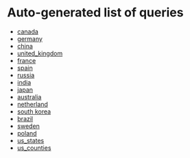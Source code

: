 # Auto-generated list of queries

* [canada](https://sophox.org/sophox/#%0A%23defaultView%3AMapRegions%0A%23%20version%208%0ASELECT%0A%20%20%28if%28bound%28%3Fid2%29%2C%3Fid2%2C%3Fid%29%20as%20%3Fid%29%0A%20%20%3Fiso_3166_2%20%3Flabel_en%20%3Flabel_fr%0AWHERE%20%7B%0A%23%20Using%20nested%20query%20to%20ensure%20there%20is%20only%20one%20%3Fid2%20value%0A%7BSELECT%0A%20%20%3Fid%0A%20%20%28SAMPLE%28%3Fid2%29%20as%20%3Fid2%29%0A%20%20%28SAMPLE%28%3Fiso_3166_2%29%20as%20%3Fiso_3166_2%29%0A%20%20%28SAMPLE%28%3Flabel_en%29%20as%20%3Flabel_en%29%0A%20%20%28SAMPLE%28%3Flabel_fr%29%20as%20%3Flabel_fr%29%0AWHERE%20%7B%0A%20%20%23%20List%20of%20regions%2C%20whose%20sub-regions%20we%20want.%0A%20%20VALUES%20%3Fentity%20%7B%20wd%3AQ16%20%7D%0A%0A%20%20%23%20P150%20%3D%20%22contains%20administrative%20territorial%20entity%22%0A%20%20%3Fentity%20wdt%3AP150%20%3Fid%20.%0A%0A%0A%0A%20%20OPTIONAL%20%7B%20%3Fid%20rdfs%3Alabel%20%3Flabel_en%20.%20FILTER%28LANG%28%3Flabel_en%29%20%3D%20%22en%22%29%20%7D%0A%20%20OPTIONAL%20%7B%20%3Fid%20rdfs%3Alabel%20%3Flabel_fr%20.%20FILTER%28LANG%28%3Flabel_fr%29%20%3D%20%22fr%22%29%20%7D%0A%20%20OPTIONAL%20%7B%20%3Fid%20wdt%3AP300%20%3Fiso_3166_2%20%7D%0A%7D%0A%23%20remove%20possible%20ID%20duplicates%0AGROUP%20BY%20%3Fid%7D%0A%7D%0A)
* [germany](https://sophox.org/sophox/#%0A%23defaultView%3AMapRegions%0A%23%20version%208%0ASELECT%0A%20%20%28if%28bound%28%3Fid2%29%2C%3Fid2%2C%3Fid%29%20as%20%3Fid%29%0A%20%20%3Fiso_3166_2%20%3Flabel_en%20%3Flabel_de%0AWHERE%20%7B%0A%23%20Using%20nested%20query%20to%20ensure%20there%20is%20only%20one%20%3Fid2%20value%0A%7BSELECT%0A%20%20%3Fid%0A%20%20%28SAMPLE%28%3Fid2%29%20as%20%3Fid2%29%0A%20%20%28SAMPLE%28%3Fiso_3166_2%29%20as%20%3Fiso_3166_2%29%0A%20%20%28SAMPLE%28%3Flabel_en%29%20as%20%3Flabel_en%29%0A%20%20%28SAMPLE%28%3Flabel_de%29%20as%20%3Flabel_de%29%0AWHERE%20%7B%0A%20%20%23%20List%20of%20regions%2C%20whose%20sub-regions%20we%20want.%0A%20%20VALUES%20%3Fentity%20%7B%20wd%3AQ183%20%7D%0A%0A%20%20%23%20P150%20%3D%20%22contains%20administrative%20territorial%20entity%22%0A%20%20%3Fentity%20wdt%3AP150%20%3Fid%20.%0A%0A%0A%0A%20%20OPTIONAL%20%7B%20%3Fid%20rdfs%3Alabel%20%3Flabel_en%20.%20FILTER%28LANG%28%3Flabel_en%29%20%3D%20%22en%22%29%20%7D%0A%20%20OPTIONAL%20%7B%20%3Fid%20rdfs%3Alabel%20%3Flabel_de%20.%20FILTER%28LANG%28%3Flabel_de%29%20%3D%20%22de%22%29%20%7D%0A%20%20OPTIONAL%20%7B%20%3Fid%20wdt%3AP300%20%3Fiso_3166_2%20%7D%0A%7D%0A%23%20remove%20possible%20ID%20duplicates%0AGROUP%20BY%20%3Fid%7D%0A%7D%0A)
* [china](https://sophox.org/sophox/#%0A%23defaultView%3AMapRegions%0A%23%20version%208%0ASELECT%0A%20%20%28if%28bound%28%3Fid2%29%2C%3Fid2%2C%3Fid%29%20as%20%3Fid%29%0A%20%20%3Fiso_3166_2%20%3Flabel_en%20%3Flabel_zh%0AWHERE%20%7B%0A%23%20Using%20nested%20query%20to%20ensure%20there%20is%20only%20one%20%3Fid2%20value%0A%7BSELECT%0A%20%20%3Fid%0A%20%20%28SAMPLE%28%3Fid2%29%20as%20%3Fid2%29%0A%20%20%28SAMPLE%28%3Fiso_3166_2%29%20as%20%3Fiso_3166_2%29%0A%20%20%28SAMPLE%28%3Flabel_en%29%20as%20%3Flabel_en%29%0A%20%20%28SAMPLE%28%3Flabel_zh%29%20as%20%3Flabel_zh%29%0AWHERE%20%7B%0A%20%20%23%20List%20of%20regions%2C%20whose%20sub-regions%20we%20want.%0A%20%20VALUES%20%3Fentity%20%7B%20wd%3AQ148%20%7D%0A%0A%20%20%23%20P150%20%3D%20%22contains%20administrative%20territorial%20entity%22%0A%20%20%3Fentity%20wdt%3AP150%20%3Fid%20.%0A%0A%0A%0A%20%20OPTIONAL%20%7B%20%3Fid%20rdfs%3Alabel%20%3Flabel_en%20.%20FILTER%28LANG%28%3Flabel_en%29%20%3D%20%22en%22%29%20%7D%0A%20%20OPTIONAL%20%7B%20%3Fid%20rdfs%3Alabel%20%3Flabel_zh%20.%20FILTER%28LANG%28%3Flabel_zh%29%20%3D%20%22zh%22%29%20%7D%0A%20%20OPTIONAL%20%7B%20%3Fid%20wdt%3AP300%20%3Fiso_3166_2%20%7D%0A%7D%0A%23%20remove%20possible%20ID%20duplicates%0AGROUP%20BY%20%3Fid%7D%0A%7D%0A)
* [united_kingdom](https://sophox.org/sophox/#%0A%23defaultView%3AMapRegions%0A%23%20version%208%0ASELECT%0A%20%20%28if%28bound%28%3Fid2%29%2C%3Fid2%2C%3Fid%29%20as%20%3Fid%29%0A%20%20%3Fiso_3166_2%20%3Flabel_en%0AWHERE%20%7B%0A%23%20Using%20nested%20query%20to%20ensure%20there%20is%20only%20one%20%3Fid2%20value%0A%7BSELECT%0A%20%20%3Fid%0A%20%20%28SAMPLE%28%3Fid2%29%20as%20%3Fid2%29%0A%20%20%28SAMPLE%28%3Fiso_3166_2%29%20as%20%3Fiso_3166_2%29%0A%20%20%28SAMPLE%28%3Flabel_en%29%20as%20%3Flabel_en%29%0AWHERE%20%7B%0A%20%20%23%20List%20of%20regions%2C%20whose%20sub-regions%20we%20want.%0A%20%20VALUES%20%3Fentity%20%7B%20wd%3AQ145%20%7D%0A%0A%20%20%23%20P150%20%3D%20%22contains%20administrative%20territorial%20entity%22%0A%20%20%3Fentity%20wdt%3AP150%20%3Fid%20.%0A%0A%0A%0A%20%20OPTIONAL%20%7B%20%3Fid%20rdfs%3Alabel%20%3Flabel_en%20.%20FILTER%28LANG%28%3Flabel_en%29%20%3D%20%22en%22%29%20%7D%0A%20%20OPTIONAL%20%7B%20%3Fid%20wdt%3AP300%20%3Fiso_3166_2%20%7D%0A%7D%0A%23%20remove%20possible%20ID%20duplicates%0AGROUP%20BY%20%3Fid%7D%0A%7D%0A)
* [france](https://sophox.org/sophox/#%0A%23defaultView%3AMapRegions%0A%23%20version%208%0ASELECT%0A%20%20%28if%28bound%28%3Fid2%29%2C%3Fid2%2C%3Fid%29%20as%20%3Fid%29%0A%20%20%3Fiso_3166_2%20%3Flabel_en%20%3Flabel_fr%0AWHERE%20%7B%0A%23%20Using%20nested%20query%20to%20ensure%20there%20is%20only%20one%20%3Fid2%20value%0A%7BSELECT%0A%20%20%3Fid%0A%20%20%28SAMPLE%28%3Fid2%29%20as%20%3Fid2%29%0A%20%20%28SAMPLE%28%3Fiso_3166_2%29%20as%20%3Fiso_3166_2%29%0A%20%20%28SAMPLE%28%3Flabel_en%29%20as%20%3Flabel_en%29%0A%20%20%28SAMPLE%28%3Flabel_fr%29%20as%20%3Flabel_fr%29%0AWHERE%20%7B%0A%20%20%23%20List%20of%20regions%2C%20whose%20sub-regions%20we%20want.%0A%20%20VALUES%20%3Fentity%20%7B%20wd%3AQ142%20%7D%0A%0A%20%20%23%20P150%20%3D%20%22contains%20administrative%20territorial%20entity%22%0A%20%20%3Fentity%20wdt%3AP150%20%3Fid%20.%0A%0A%0A%0A%20%20OPTIONAL%20%7B%20%3Fid%20rdfs%3Alabel%20%3Flabel_en%20.%20FILTER%28LANG%28%3Flabel_en%29%20%3D%20%22en%22%29%20%7D%0A%20%20OPTIONAL%20%7B%20%3Fid%20rdfs%3Alabel%20%3Flabel_fr%20.%20FILTER%28LANG%28%3Flabel_fr%29%20%3D%20%22fr%22%29%20%7D%0A%20%20OPTIONAL%20%7B%20%3Fid%20wdt%3AP300%20%3Fiso_3166_2%20%7D%0A%7D%0A%23%20remove%20possible%20ID%20duplicates%0AGROUP%20BY%20%3Fid%7D%0A%7D%0A)
* [spain](https://sophox.org/sophox/#%0A%23defaultView%3AMapRegions%0A%23%20version%208%0ASELECT%0A%20%20%28if%28bound%28%3Fid2%29%2C%3Fid2%2C%3Fid%29%20as%20%3Fid%29%0A%20%20%3Fiso_3166_2%20%3Flabel_en%20%3Flabel_es%0AWHERE%20%7B%0A%23%20Using%20nested%20query%20to%20ensure%20there%20is%20only%20one%20%3Fid2%20value%0A%7BSELECT%0A%20%20%3Fid%0A%20%20%28SAMPLE%28%3Fid2%29%20as%20%3Fid2%29%0A%20%20%28SAMPLE%28%3Fiso_3166_2%29%20as%20%3Fiso_3166_2%29%0A%20%20%28SAMPLE%28%3Flabel_en%29%20as%20%3Flabel_en%29%0A%20%20%28SAMPLE%28%3Flabel_es%29%20as%20%3Flabel_es%29%0AWHERE%20%7B%0A%20%20%23%20List%20of%20regions%2C%20whose%20sub-regions%20we%20want.%0A%20%20VALUES%20%3Fentity%20%7B%20wd%3AQ29%20%7D%0A%0A%20%20%23%20P150%20%3D%20%22contains%20administrative%20territorial%20entity%22%0A%20%20%3Fentity%20wdt%3AP150%20%3Fid%20.%0A%0A%0A%0A%20%20OPTIONAL%20%7B%20%3Fid%20rdfs%3Alabel%20%3Flabel_en%20.%20FILTER%28LANG%28%3Flabel_en%29%20%3D%20%22en%22%29%20%7D%0A%20%20OPTIONAL%20%7B%20%3Fid%20rdfs%3Alabel%20%3Flabel_es%20.%20FILTER%28LANG%28%3Flabel_es%29%20%3D%20%22es%22%29%20%7D%0A%20%20OPTIONAL%20%7B%20%3Fid%20wdt%3AP300%20%3Fiso_3166_2%20%7D%0A%7D%0A%23%20remove%20possible%20ID%20duplicates%0AGROUP%20BY%20%3Fid%7D%0A%7D%0A)
* [russia](https://sophox.org/sophox/#%0A%23defaultView%3AMapRegions%0A%23%20version%208%0ASELECT%0A%20%20%28if%28bound%28%3Fid2%29%2C%3Fid2%2C%3Fid%29%20as%20%3Fid%29%0A%20%20%3Fiso_3166_2%20%3Flabel_en%20%3Flabel_ru%0AWHERE%20%7B%0A%23%20Using%20nested%20query%20to%20ensure%20there%20is%20only%20one%20%3Fid2%20value%0A%7BSELECT%0A%20%20%3Fid%0A%20%20%28SAMPLE%28%3Fid2%29%20as%20%3Fid2%29%0A%20%20%28SAMPLE%28%3Fiso_3166_2%29%20as%20%3Fiso_3166_2%29%0A%20%20%28SAMPLE%28%3Flabel_en%29%20as%20%3Flabel_en%29%0A%20%20%28SAMPLE%28%3Flabel_ru%29%20as%20%3Flabel_ru%29%0AWHERE%20%7B%0A%20%20%23%20List%20of%20regions%2C%20whose%20sub-regions%20we%20want.%0A%20%20VALUES%20%3Fentity%20%7B%20wd%3AQ159%20%7D%0A%0A%20%20%23%20P150%20%3D%20%22contains%20administrative%20territorial%20entity%22%0A%20%20%3Fentity%20wdt%3AP150%20%3Fid%20.%0A%0A%0A%0A%20%20OPTIONAL%20%7B%20%3Fid%20rdfs%3Alabel%20%3Flabel_en%20.%20FILTER%28LANG%28%3Flabel_en%29%20%3D%20%22en%22%29%20%7D%0A%20%20OPTIONAL%20%7B%20%3Fid%20rdfs%3Alabel%20%3Flabel_ru%20.%20FILTER%28LANG%28%3Flabel_ru%29%20%3D%20%22ru%22%29%20%7D%0A%20%20OPTIONAL%20%7B%20%3Fid%20wdt%3AP300%20%3Fiso_3166_2%20%7D%0A%7D%0A%23%20remove%20possible%20ID%20duplicates%0AGROUP%20BY%20%3Fid%7D%0A%7D%0A)
* [india](https://sophox.org/sophox/#%0A%23defaultView%3AMapRegions%0A%23%20version%208%0ASELECT%0A%20%20%28if%28bound%28%3Fid2%29%2C%3Fid2%2C%3Fid%29%20as%20%3Fid%29%0A%20%20%3Fiso_3166_2%20%3Flabel_en%0AWHERE%20%7B%0A%23%20Using%20nested%20query%20to%20ensure%20there%20is%20only%20one%20%3Fid2%20value%0A%7BSELECT%0A%20%20%3Fid%0A%20%20%28SAMPLE%28%3Fid2%29%20as%20%3Fid2%29%0A%20%20%28SAMPLE%28%3Fiso_3166_2%29%20as%20%3Fiso_3166_2%29%0A%20%20%28SAMPLE%28%3Flabel_en%29%20as%20%3Flabel_en%29%0AWHERE%20%7B%0A%20%20%23%20List%20of%20regions%2C%20whose%20sub-regions%20we%20want.%0A%20%20VALUES%20%3Fentity%20%7B%20wd%3AQ668%20%7D%0A%0A%20%20%23%20P150%20%3D%20%22contains%20administrative%20territorial%20entity%22%0A%20%20%3Fentity%20wdt%3AP150%20%3Fid%20.%0A%0A%0A%0A%20%20OPTIONAL%20%7B%20%3Fid%20rdfs%3Alabel%20%3Flabel_en%20.%20FILTER%28LANG%28%3Flabel_en%29%20%3D%20%22en%22%29%20%7D%0A%20%20OPTIONAL%20%7B%20%3Fid%20wdt%3AP300%20%3Fiso_3166_2%20%7D%0A%7D%0A%23%20remove%20possible%20ID%20duplicates%0AGROUP%20BY%20%3Fid%7D%0A%7D%0A)
* [japan](https://sophox.org/sophox/#%0A%23defaultView%3AMapRegions%0A%23%20version%208%0ASELECT%0A%20%20%28if%28bound%28%3Fid2%29%2C%3Fid2%2C%3Fid%29%20as%20%3Fid%29%0A%20%20%3Fiso_3166_2%20%3Flabel_en%20%3Flabel_ja%0AWHERE%20%7B%0A%23%20Using%20nested%20query%20to%20ensure%20there%20is%20only%20one%20%3Fid2%20value%0A%7BSELECT%0A%20%20%3Fid%0A%20%20%28SAMPLE%28%3Fid2%29%20as%20%3Fid2%29%0A%20%20%28SAMPLE%28%3Fiso_3166_2%29%20as%20%3Fiso_3166_2%29%0A%20%20%28SAMPLE%28%3Flabel_en%29%20as%20%3Flabel_en%29%0A%20%20%28SAMPLE%28%3Flabel_ja%29%20as%20%3Flabel_ja%29%0AWHERE%20%7B%0A%20%20%23%20List%20of%20regions%2C%20whose%20sub-regions%20we%20want.%0A%20%20VALUES%20%3Fentity%20%7B%20wd%3AQ17%20%7D%0A%0A%20%20%23%20P150%20%3D%20%22contains%20administrative%20territorial%20entity%22%0A%20%20%3Fentity%20wdt%3AP150%20%3Fid%20.%0A%0A%0A%0A%20%20OPTIONAL%20%7B%20%3Fid%20rdfs%3Alabel%20%3Flabel_en%20.%20FILTER%28LANG%28%3Flabel_en%29%20%3D%20%22en%22%29%20%7D%0A%20%20OPTIONAL%20%7B%20%3Fid%20rdfs%3Alabel%20%3Flabel_ja%20.%20FILTER%28LANG%28%3Flabel_ja%29%20%3D%20%22ja%22%29%20%7D%0A%20%20OPTIONAL%20%7B%20%3Fid%20wdt%3AP300%20%3Fiso_3166_2%20%7D%0A%7D%0A%23%20remove%20possible%20ID%20duplicates%0AGROUP%20BY%20%3Fid%7D%0A%7D%0A)
* [australia](https://sophox.org/sophox/#%0A%23defaultView%3AMapRegions%0A%23%20version%208%0ASELECT%0A%20%20%28if%28bound%28%3Fid2%29%2C%3Fid2%2C%3Fid%29%20as%20%3Fid%29%0A%20%20%3Fiso_3166_2%20%3Flabel_en%0AWHERE%20%7B%0A%23%20Using%20nested%20query%20to%20ensure%20there%20is%20only%20one%20%3Fid2%20value%0A%7BSELECT%0A%20%20%3Fid%0A%20%20%28SAMPLE%28%3Fid2%29%20as%20%3Fid2%29%0A%20%20%28SAMPLE%28%3Fiso_3166_2%29%20as%20%3Fiso_3166_2%29%0A%20%20%28SAMPLE%28%3Flabel_en%29%20as%20%3Flabel_en%29%0AWHERE%20%7B%0A%20%20%23%20List%20of%20regions%2C%20whose%20sub-regions%20we%20want.%0A%20%20VALUES%20%3Fentity%20%7B%20wd%3AQ408%20%7D%0A%0A%20%20%23%20P150%20%3D%20%22contains%20administrative%20territorial%20entity%22%0A%20%20%3Fentity%20wdt%3AP150%20%3Fid%20.%0A%0A%0A%0A%20%20OPTIONAL%20%7B%20%3Fid%20rdfs%3Alabel%20%3Flabel_en%20.%20FILTER%28LANG%28%3Flabel_en%29%20%3D%20%22en%22%29%20%7D%0A%20%20OPTIONAL%20%7B%20%3Fid%20wdt%3AP300%20%3Fiso_3166_2%20%7D%0A%7D%0A%23%20remove%20possible%20ID%20duplicates%0AGROUP%20BY%20%3Fid%7D%0A%7D%0A)
* [netherland](https://sophox.org/sophox/#%0A%23defaultView%3AMapRegions%0A%23%20version%208%0ASELECT%0A%20%20%28if%28bound%28%3Fid2%29%2C%3Fid2%2C%3Fid%29%20as%20%3Fid%29%0A%20%20%3Fiso_3166_2%20%3Flabel_en%20%3Flabel_nl%0AWHERE%20%7B%0A%23%20Using%20nested%20query%20to%20ensure%20there%20is%20only%20one%20%3Fid2%20value%0A%7BSELECT%0A%20%20%3Fid%0A%20%20%28SAMPLE%28%3Fid2%29%20as%20%3Fid2%29%0A%20%20%28SAMPLE%28%3Fiso_3166_2%29%20as%20%3Fiso_3166_2%29%0A%20%20%28SAMPLE%28%3Flabel_en%29%20as%20%3Flabel_en%29%0A%20%20%28SAMPLE%28%3Flabel_nl%29%20as%20%3Flabel_nl%29%0AWHERE%20%7B%0A%20%20%23%20List%20of%20regions%2C%20whose%20sub-regions%20we%20want.%0A%20%20VALUES%20%3Fentity%20%7B%20wd%3AQ55%20%7D%0A%0A%20%20%23%20P150%20%3D%20%22contains%20administrative%20territorial%20entity%22%0A%20%20%3Fentity%20wdt%3AP150%20%3Fid%20.%0A%0A%0A%0A%20%20OPTIONAL%20%7B%20%3Fid%20rdfs%3Alabel%20%3Flabel_en%20.%20FILTER%28LANG%28%3Flabel_en%29%20%3D%20%22en%22%29%20%7D%0A%20%20OPTIONAL%20%7B%20%3Fid%20rdfs%3Alabel%20%3Flabel_nl%20.%20FILTER%28LANG%28%3Flabel_nl%29%20%3D%20%22nl%22%29%20%7D%0A%20%20OPTIONAL%20%7B%20%3Fid%20wdt%3AP300%20%3Fiso_3166_2%20%7D%0A%7D%0A%23%20remove%20possible%20ID%20duplicates%0AGROUP%20BY%20%3Fid%7D%0A%7D%0A)
* [south korea](https://sophox.org/sophox/#%0A%23defaultView%3AMapRegions%0A%23%20version%208%0ASELECT%0A%20%20%28if%28bound%28%3Fid2%29%2C%3Fid2%2C%3Fid%29%20as%20%3Fid%29%0A%20%20%3Fiso_3166_2%20%3Flabel_en%20%3Flabel_ko%0AWHERE%20%7B%0A%23%20Using%20nested%20query%20to%20ensure%20there%20is%20only%20one%20%3Fid2%20value%0A%7BSELECT%0A%20%20%3Fid%0A%20%20%28SAMPLE%28%3Fid2%29%20as%20%3Fid2%29%0A%20%20%28SAMPLE%28%3Fiso_3166_2%29%20as%20%3Fiso_3166_2%29%0A%20%20%28SAMPLE%28%3Flabel_en%29%20as%20%3Flabel_en%29%0A%20%20%28SAMPLE%28%3Flabel_ko%29%20as%20%3Flabel_ko%29%0AWHERE%20%7B%0A%20%20%23%20List%20of%20regions%2C%20whose%20sub-regions%20we%20want.%0A%20%20VALUES%20%3Fentity%20%7B%20wd%3AQ884%20%7D%0A%0A%20%20%23%20P150%20%3D%20%22contains%20administrative%20territorial%20entity%22%0A%20%20%3Fentity%20wdt%3AP150%20%3Fid%20.%0A%0A%0A%0A%20%20OPTIONAL%20%7B%20%3Fid%20rdfs%3Alabel%20%3Flabel_en%20.%20FILTER%28LANG%28%3Flabel_en%29%20%3D%20%22en%22%29%20%7D%0A%20%20OPTIONAL%20%7B%20%3Fid%20rdfs%3Alabel%20%3Flabel_ko%20.%20FILTER%28LANG%28%3Flabel_ko%29%20%3D%20%22ko%22%29%20%7D%0A%20%20OPTIONAL%20%7B%20%3Fid%20wdt%3AP300%20%3Fiso_3166_2%20%7D%0A%7D%0A%23%20remove%20possible%20ID%20duplicates%0AGROUP%20BY%20%3Fid%7D%0A%7D%0A)
* [brazil](https://sophox.org/sophox/#%0A%23defaultView%3AMapRegions%0A%23%20version%208%0ASELECT%0A%20%20%28if%28bound%28%3Fid2%29%2C%3Fid2%2C%3Fid%29%20as%20%3Fid%29%0A%20%20%3Fiso_3166_2%20%3Flabel_en%20%3Flabel_pt%0AWHERE%20%7B%0A%23%20Using%20nested%20query%20to%20ensure%20there%20is%20only%20one%20%3Fid2%20value%0A%7BSELECT%0A%20%20%3Fid%0A%20%20%28SAMPLE%28%3Fid2%29%20as%20%3Fid2%29%0A%20%20%28SAMPLE%28%3Fiso_3166_2%29%20as%20%3Fiso_3166_2%29%0A%20%20%28SAMPLE%28%3Flabel_en%29%20as%20%3Flabel_en%29%0A%20%20%28SAMPLE%28%3Flabel_pt%29%20as%20%3Flabel_pt%29%0AWHERE%20%7B%0A%20%20%23%20List%20of%20regions%2C%20whose%20sub-regions%20we%20want.%0A%20%20VALUES%20%3Fentity%20%7B%20wd%3AQ155%20%7D%0A%0A%20%20%23%20P150%20%3D%20%22contains%20administrative%20territorial%20entity%22%0A%20%20%3Fentity%20wdt%3AP150%20%3Fid%20.%0A%0A%0A%0A%20%20OPTIONAL%20%7B%20%3Fid%20rdfs%3Alabel%20%3Flabel_en%20.%20FILTER%28LANG%28%3Flabel_en%29%20%3D%20%22en%22%29%20%7D%0A%20%20OPTIONAL%20%7B%20%3Fid%20rdfs%3Alabel%20%3Flabel_pt%20.%20FILTER%28LANG%28%3Flabel_pt%29%20%3D%20%22pt%22%29%20%7D%0A%20%20OPTIONAL%20%7B%20%3Fid%20wdt%3AP300%20%3Fiso_3166_2%20%7D%0A%7D%0A%23%20remove%20possible%20ID%20duplicates%0AGROUP%20BY%20%3Fid%7D%0A%7D%0A)
* [sweden](https://sophox.org/sophox/#%0A%23defaultView%3AMapRegions%0A%23%20version%208%0ASELECT%0A%20%20%28if%28bound%28%3Fid2%29%2C%3Fid2%2C%3Fid%29%20as%20%3Fid%29%0A%20%20%3Fiso_3166_2%20%3Flabel_en%20%3Flabel_sv%0AWHERE%20%7B%0A%23%20Using%20nested%20query%20to%20ensure%20there%20is%20only%20one%20%3Fid2%20value%0A%7BSELECT%0A%20%20%3Fid%0A%20%20%28SAMPLE%28%3Fid2%29%20as%20%3Fid2%29%0A%20%20%28SAMPLE%28%3Fiso_3166_2%29%20as%20%3Fiso_3166_2%29%0A%20%20%28SAMPLE%28%3Flabel_en%29%20as%20%3Flabel_en%29%0A%20%20%28SAMPLE%28%3Flabel_sv%29%20as%20%3Flabel_sv%29%0AWHERE%20%7B%0A%20%20%23%20List%20of%20regions%2C%20whose%20sub-regions%20we%20want.%0A%20%20VALUES%20%3Fentity%20%7B%20wd%3AQ34%20%7D%0A%0A%20%20%23%20P150%20%3D%20%22contains%20administrative%20territorial%20entity%22%0A%20%20%3Fentity%20wdt%3AP150%20%3Fid%20.%0A%0A%0A%0A%20%20OPTIONAL%20%7B%20%3Fid%20rdfs%3Alabel%20%3Flabel_en%20.%20FILTER%28LANG%28%3Flabel_en%29%20%3D%20%22en%22%29%20%7D%0A%20%20OPTIONAL%20%7B%20%3Fid%20rdfs%3Alabel%20%3Flabel_sv%20.%20FILTER%28LANG%28%3Flabel_sv%29%20%3D%20%22sv%22%29%20%7D%0A%20%20OPTIONAL%20%7B%20%3Fid%20wdt%3AP300%20%3Fiso_3166_2%20%7D%0A%7D%0A%23%20remove%20possible%20ID%20duplicates%0AGROUP%20BY%20%3Fid%7D%0A%7D%0A)
* [poland](https://sophox.org/sophox/#%0A%23defaultView%3AMapRegions%0A%23%20version%208%0ASELECT%0A%20%20%28if%28bound%28%3Fid2%29%2C%3Fid2%2C%3Fid%29%20as%20%3Fid%29%0A%20%20%3Fiso_3166_2%20%3Flabel_en%20%3Flabel_pl%0AWHERE%20%7B%0A%23%20Using%20nested%20query%20to%20ensure%20there%20is%20only%20one%20%3Fid2%20value%0A%7BSELECT%0A%20%20%3Fid%0A%20%20%28SAMPLE%28%3Fid2%29%20as%20%3Fid2%29%0A%20%20%28SAMPLE%28%3Fiso_3166_2%29%20as%20%3Fiso_3166_2%29%0A%20%20%28SAMPLE%28%3Flabel_en%29%20as%20%3Flabel_en%29%0A%20%20%28SAMPLE%28%3Flabel_pl%29%20as%20%3Flabel_pl%29%0AWHERE%20%7B%0A%20%20%23%20List%20of%20regions%2C%20whose%20sub-regions%20we%20want.%0A%20%20VALUES%20%3Fentity%20%7B%20wd%3AQ36%20%7D%0A%0A%20%20%23%20P150%20%3D%20%22contains%20administrative%20territorial%20entity%22%0A%20%20%3Fentity%20wdt%3AP150%20%3Fid%20.%0A%0A%0A%0A%20%20OPTIONAL%20%7B%20%3Fid%20rdfs%3Alabel%20%3Flabel_en%20.%20FILTER%28LANG%28%3Flabel_en%29%20%3D%20%22en%22%29%20%7D%0A%20%20OPTIONAL%20%7B%20%3Fid%20rdfs%3Alabel%20%3Flabel_pl%20.%20FILTER%28LANG%28%3Flabel_pl%29%20%3D%20%22pl%22%29%20%7D%0A%20%20OPTIONAL%20%7B%20%3Fid%20wdt%3AP300%20%3Fiso_3166_2%20%7D%0A%7D%0A%23%20remove%20possible%20ID%20duplicates%0AGROUP%20BY%20%3Fid%7D%0A%7D%0A)
* [us_states](https://sophox.org/sophox/#%0A%23defaultView%3AMapRegions%0A%23%20version%208%0ASELECT%0A%20%20%28if%28bound%28%3Fid2%29%2C%3Fid2%2C%3Fid%29%20as%20%3Fid%29%0A%20%20%3Fiso_3166_2%20%3Ffips_5_2_alpha%20%3Flabel_en%0AWHERE%20%7B%0A%23%20Using%20nested%20query%20to%20ensure%20there%20is%20only%20one%20%3Fid2%20value%0A%7BSELECT%0A%20%20%3Fid%0A%20%20%28SAMPLE%28%3Fid2%29%20as%20%3Fid2%29%0A%20%20%28SAMPLE%28%3Fiso_3166_2%29%20as%20%3Fiso_3166_2%29%0A%20%20%28SAMPLE%28%3Ffips_5_2_alpha%29%20as%20%3Ffips_5_2_alpha%29%0A%20%20%28SAMPLE%28%3Flabel_en%29%20as%20%3Flabel_en%29%0AWHERE%20%7B%0A%20%20%23%20List%20of%20regions%2C%20whose%20sub-regions%20we%20want.%0A%20%20VALUES%20%3Fentity%20%7B%20wd%3AQ30%20%7D%0A%0A%20%20%23%20P150%20%3D%20%22contains%20administrative%20territorial%20entity%22%0A%20%20%3Fentity%20wdt%3AP150%20%3Fid%20.%0A%0A%0A%20%20FILTER%28%21BOUND%28%3Ffips_5_2_alpha%29%20%7C%7C%20REGEX%28%3Ffips_5_2_alpha%2C%20%22%5BA-Z%5D%7B2%7D%22%29%29%0A%20%20OPTIONAL%20%7B%20%3Fid%20rdfs%3Alabel%20%3Flabel_en%20.%20FILTER%28LANG%28%3Flabel_en%29%20%3D%20%22en%22%29%20%7D%0A%20%20OPTIONAL%20%7B%20%3Fid%20wdt%3AP300%20%3Fiso_3166_2%20%7D%0A%20%20OPTIONAL%20%7B%20%3Fid%20wdt%3AP883%20%3Ffips_5_2_alpha%20%7D%0A%7D%0A%23%20remove%20possible%20ID%20duplicates%0AGROUP%20BY%20%3Fid%7D%0A%7D%0A)
* [us_counties](https://sophox.org/sophox/#%0A%23defaultView%3AMapRegions%0A%23%20version%208%0ASELECT%0A%20%20%28if%28bound%28%3Fid2%29%2C%3Fid2%2C%3Fid%29%20as%20%3Fid%29%0A%20%20%3Ffips_6_4_alpha%20%3Fgnis%20%3Fviaf%20%3Flabel_en%0AWHERE%20%7B%0A%23%20Using%20nested%20query%20to%20ensure%20there%20is%20only%20one%20%3Fid2%20value%0A%7BSELECT%0A%20%20%3Fid%0A%20%20%28SAMPLE%28%3Fid2%29%20as%20%3Fid2%29%0A%20%20%28SAMPLE%28%3Ffips_6_4_alpha%29%20as%20%3Ffips_6_4_alpha%29%0A%20%20%28SAMPLE%28%3Fgnis%29%20as%20%3Fgnis%29%0A%20%20%28SAMPLE%28%3Fviaf%29%20as%20%3Fviaf%29%0A%20%20%28SAMPLE%28%3Flabel_en%29%20as%20%3Flabel_en%29%0AWHERE%20%7B%0A%20%20%23%20List%20of%20regions%2C%20whose%20sub-regions%20we%20want.%0A%20%20VALUES%20%3Fentity%20%7B%20wd%3AQ30%20%7D%0A%0A%20%20%23%20P150%20%3D%20%22contains%20administrative%20territorial%20entity%22%0A%20%20%3Fentity%20wdt%3AP150/wdt%3AP150%20%3Fid%20.%0A%0A%20%20OPTIONAL%20%7B%20%3Fid%20wdt%3AP3403%20%3Fid2%20.%20%7D%0A%0A%20%20OPTIONAL%20%7B%20%3Fid%20rdfs%3Alabel%20%3Flabel_en%20.%20FILTER%28LANG%28%3Flabel_en%29%20%3D%20%22en%22%29%20%7D%0A%20%20OPTIONAL%20%7B%20%3Fid%20wdt%3AP882%20%3Ffips_6_4_alpha%20%7D%0A%20%20OPTIONAL%20%7B%20%3Fid%20wdt%3AP590%20%3Fgnis%20%7D%0A%20%20OPTIONAL%20%7B%20%3Fid%20wdt%3AP214%20%3Fviaf%20%7D%0A%7D%0A%23%20remove%20possible%20ID%20duplicates%0AGROUP%20BY%20%3Fid%7D%0A%7D%0A)
